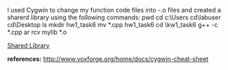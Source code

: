 I used Cygwin to change my function code files into -.o files and created a sharerd library using the following commands:
    pwd
    cd c:\Users
    cd\labuser
    cd\Desktop
    ls
    mkdir hw1_task6
    mv *.cpp hw1_task6
    cd \kw1_task6
    g++ -c *.cpp
    ar rcv mylib *.o

[Shared Library](Link)


**references:**
http://www.voxforge.org/home/docs/cygwin-cheat-sheet
